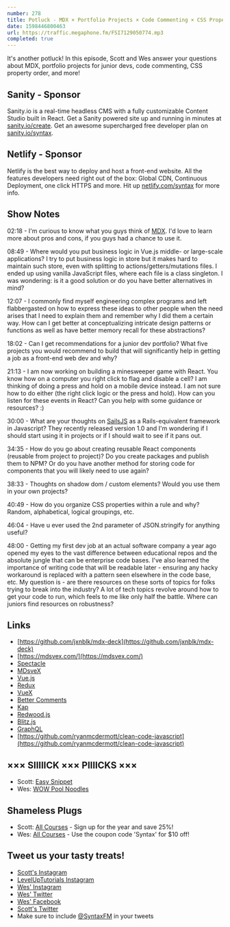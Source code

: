 ```yaml
---
number: 278
title: Potluck - MDX × Portfolio Projects × Code Commenting × CSS Properties × Reusable Components × More!
date: 1598446800463
url: https://traffic.megaphone.fm/FSI7129050774.mp3
completed: true
---
```


It's another potluck! In this episode, Scott and Wes answer your questions about MDX, portfolio projects for junior devs, code commenting, CSS property order, and more!

## Sanity - Sponsor
Sanity.io is a real-time headless CMS with a fully customizable Content Studio built in React. Get a Sanity powered site up and running in minutes at [sanity.io/create](https://www.sanity.io/create). Get an awesome supercharged free developer plan on [sanity.io/syntax](https://www.sanity.io/syntax).

## Netlify - Sponsor
Netlify is the best way to deploy and host a front-end website. All the features developers need right out of the box: Global CDN, Continuous Deployment, one click HTTPS and more. Hit up [netlify.com/syntax](https://netlify.com/syntax) for more info.

## Show Notes

02:18 - I'm curious to know what you guys think of [MDX](https://mdxjs.com/). I'd love to learn more about pros and cons, if you guys had a chance to use it.	

08:49 - Where would you put business logic in Vue.js middle- or large-scale applications? I try to put business logic in store but it makes hard to maintain such store, even with splitting to actions/getters/mutations files. I ended up using vanilla JavaScript files, where each file is a class singleton. I was wondering: is it a good solution or do you have better alternatives in mind?

12:07 - I commonly find myself engineering complex programs and left flabbergasted on how to express these ideas to other people when the need arises that I need to explain them and remember why I did them a certain way. How can I get better at conceptualizing intricate design patterns or functions as well as have better memory recall for these abstractions?

18:02 - Can I get recommendations for a junior dev portfolio? What five projects you would recommend to build that will significantly help in getting a job as a front-end web dev and why?

21:13 - I am now working on building a minesweeper game with React. You know how on a computer you right click to flag and disable a cell? I am thinking of doing a press and hold on a mobile device instead. I am not sure how to do either (the right click logic or the press and hold). How can you listen for these events in React? Can you help with some guidance or resources? :)	

30:00 - What are your thoughts on [SailsJS](https://sailsjs.com/) as a Rails-equivalent framework in Javascript? They recently released version 1.0 and I'm wondering if I should start using it in projects or if I should wait to see if it pans out.

34:35 - How do you go about creating reusable React components (reusable from project to project)? Do you create packages and publish them to NPM? Or do you have another method for storing code for components that you will likely need to use again?	

38:33 - Thoughts on shadow dom / custom elements? Would you use them in your own projects?

40:49 - How do you organize CSS properties within a rule and why? Random, alphabetical, logical groupings, etc.	

46:04 - Have u ever used the 2nd parameter of JSON.stringify for anything useful?	

48:00 - Getting my first dev job at an actual software company a year ago opened my eyes to the vast difference between educational repos and the absolute jungle that can be enterprise code bases. I've also learned the importance of writing code that will be readable later - ensuring any hacky workaround is replaced with a pattern seen elsewhere in the code base, etc. My question is - are there resources on these sorts of topics for folks trying to break into the industry? A lot of tech topics revolve around how to get your code to run, which feels to me like only half the battle. Where can juniors find resources on robustness?

## Links
* [https://github.com/jxnblk/mdx-deck](https://github.com/jxnblk/mdx-deck)
* [https://mdsvex.com/](https://mdsvex.com/)
* [Spectacle](https://formidable.com/open-source/spectacle/)
* [MDsveX](https://github.com/pngwn/MDsveX)
* [Vue.js](https://vuejs.org/)
* [Redux](https://redux.js.org/)
* [VueX](https://vuex.vuejs.org/)
* [Better Comments](https://marketplace.visualstudio.com/items?itemName=aaron-bond.better-comments)
* [Kap](https://getkap.co/)
* [Redwood.js](https://redwoodjs.com/)
* [Blitz.js](https://blitzjs.com/)
* [GraphQL](https://graphql.org/)
* [https://github.com/ryanmcdermott/clean-code-javascript](https://github.com/ryanmcdermott/clean-code-javascript)

## ××× SIIIIICK ××× PIIIICKS ×××
* Scott: [Easy Snippet](https://marketplace.visualstudio.com/items?itemName=inu1255.easy-snippet)
* Wes: [WOW Pool Noodles](https://www.amazon.com/17-2062LG-Foam-Pool-Noodle-Green/dp/B01N5USCX3/)

## Shameless Plugs
* Scott: [All Courses](https://www.leveluptutorials.com/pro) - Sign up for the year and save 25%!
* Wes: [All Courses](https://wesbos.com/courses/) - Use the coupon code 'Syntax' for $10 off!

## Tweet us your tasty treats!
* [Scott's Instagram](https://www.instagram.com/stolinski/)
* [LevelUpTutorials Instagram](https://www.instagram.com/LevelUpTutorials/)
* [Wes' Instagram](https://www.instagram.com/wesbos/)
* [Wes' Twitter](https://twitter.com/wesbos)
* [Wes' Facebook](https://www.facebook.com/wesbos.developer)
* [Scott's Twitter](https://twitter.com/stolinski)
* Make sure to include [@SyntaxFM](https://twitter.com/SyntaxFM) in your tweets